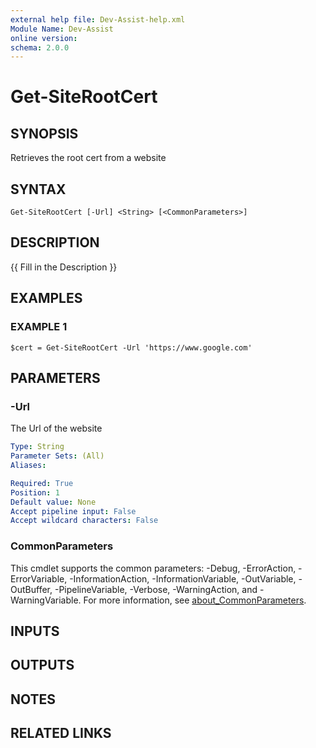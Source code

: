 ```yaml
---
external help file: Dev-Assist-help.xml
Module Name: Dev-Assist
online version:
schema: 2.0.0
---
```


# Get-SiteRootCert

## SYNOPSIS
Retrieves the root cert from a website

## SYNTAX

```
Get-SiteRootCert [-Url] <String> [<CommonParameters>]
```

## DESCRIPTION
{{ Fill in the Description }}

## EXAMPLES

### EXAMPLE 1
```
$cert = Get-SiteRootCert -Url 'https://www.google.com'
```

## PARAMETERS

### -Url
The Url of the website

```yaml
Type: String
Parameter Sets: (All)
Aliases:

Required: True
Position: 1
Default value: None
Accept pipeline input: False
Accept wildcard characters: False
```

### CommonParameters
This cmdlet supports the common parameters: -Debug, -ErrorAction, -ErrorVariable, -InformationAction, -InformationVariable, -OutVariable, -OutBuffer, -PipelineVariable, -Verbose, -WarningAction, and -WarningVariable. For more information, see [about_CommonParameters](http://go.microsoft.com/fwlink/?LinkID=113216).

## INPUTS

## OUTPUTS

## NOTES

## RELATED LINKS
